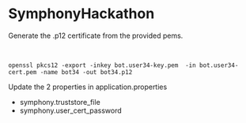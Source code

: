 # SymphonyHackathon

Generate the .p12 certificate from the provided pems.

<br/>

``openssl pkcs12 -export -inkey bot.user34-key.pem  -in bot.user34-cert.pem -name bot34 -out bot34.p12``
<br/>

Update the 2 properties in application.properties
<ul>
<li>symphony.truststore_file</li>
<li>symphony.user_cert_password</li>
